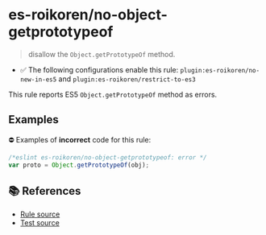# es-roikoren/no-object-getprototypeof
> disallow the `Object.getPrototypeOf` method.

- ✅ The following configurations enable this rule: `plugin:es-roikoren/no-new-in-es5` and `plugin:es-roikoren/restrict-to-es3`

This rule reports ES5 `Object.getPrototypeOf` method as errors.

## Examples

⛔ Examples of **incorrect** code for this rule:

```js
/*eslint es-roikoren/no-object-getprototypeof: error */
var proto = Object.getPrototypeOf(obj);
```

## 📚 References

- [Rule source](https://github.com/roikoren755/eslint-plugin-es/blob/v1.0.1/src/rules/no-object-getprototypeof.ts)
- [Test source](https://github.com/roikoren755/eslint-plugin-es/blob/v1.0.1/tests/src/rules/no-object-getprototypeof.ts)
